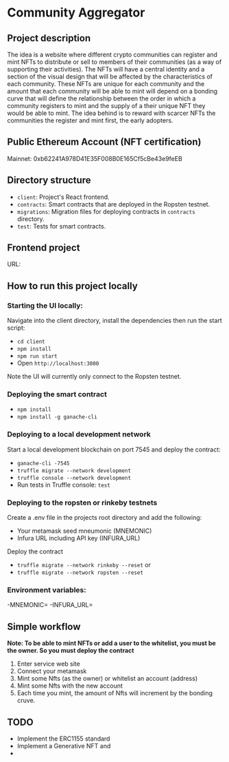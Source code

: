 # **Community  Aggregator**

## Project description

The idea is a website where different crypto communities can register and mint NFTs to distribute or sell to members of their communities (as a way of supporting their activities). 
The NFTs will have a central identity and a section of the visual design that will be affected by the characteristics of each community. 
These NFTs are unique for each community and the amount that each community will be able to mint will depend on a bonding curve that will define the relationship between the order in which a community registers to mint and the supply of a their unique NFT they would be able to mint. 
The idea behind is to reward with scarcer NFTs the communities the register and mint first, the early adopters.

## Public Ethereum Account (NFT certification)

Mainnet: 0xb62241A978D41E35F008B0E165Cf5cBe43e9feEB

## Directory structure

- `client`: Project's React frontend.
- `contracts`: Smart contracts that are deployed in the Ropsten testnet. 
- `migrations`: Migration files for deploying contracts in `contracts` directory.
- `test`: Tests for smart contracts.

## Frontend project

URL: 

## How to run this project locally

### Starting the UI locally:

Navigate into the client directory, install the dependencies then run the start script:

- `cd client`
- `npm install`
- `npm run start`
- Open `http://localhost:3000`

Note the UI will currently only connect to the Ropsten testnet. 

### Deploying the smart contract

- `npm install`
- `npm install -g ganache-cli`

### Deploying to a local development network

Start a local development blockchain on port 7545 and deploy the contract:

- `ganache-cli -7545`
- `truffle migrate --network development`
- `truffle console --network development`
-  Run tests in Truffle console: `test`


### Deploying to the ropsten or rinkeby testnets

Create a .env file in the projects root directory and add the following:

- Your metamask seed mneumonic (MNEMONIC)
- Infura URL including API key (INFURA_URL)

Deploy the contract

- `truffle migrate --network rinkeby --reset`
or
- `truffle migrate --network ropsten --reset`


### Environment variables:

-MNEMONIC=
-INFURA_URL=

## Simple workflow

**Note: To be able to mint NFTs or add a user to the whitelist, you must be the owner. So you must deploy the contract**

1. Enter service web site
2. Connect your metamask
3. Mint some Nfts (as the owner) or whitelist an account (address)
4. Mint some Nfts with the new account
5. Each time you mint, the amount of Nfts will increment by the bonding cruve.

## TODO

- Implement the ERC1155 standard
- Implement a Generative NFT and 
- 











